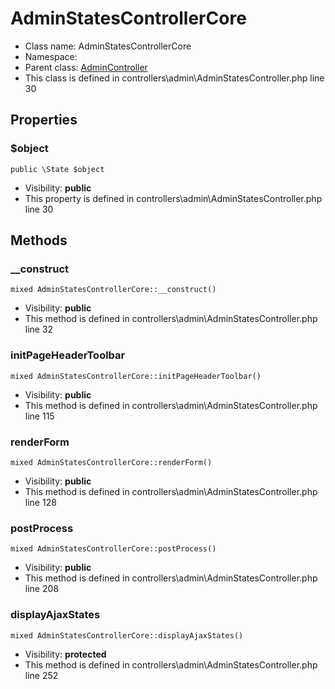 AdminStatesControllerCore
===============






* Class name: AdminStatesControllerCore
* Namespace: 
* Parent class: [AdminController](AdminControllerCore)
* This class is defined in controllers\admin\AdminStatesController.php line 30





Properties
----------


### $object

    public \State $object





* Visibility: **public**
* This property is defined in controllers\admin\AdminStatesController.php line 30


Methods
-------


### __construct

    mixed AdminStatesControllerCore::__construct()





* Visibility: **public**
* This method is defined in controllers\admin\AdminStatesController.php line 32




### initPageHeaderToolbar

    mixed AdminStatesControllerCore::initPageHeaderToolbar()





* Visibility: **public**
* This method is defined in controllers\admin\AdminStatesController.php line 115




### renderForm

    mixed AdminStatesControllerCore::renderForm()





* Visibility: **public**
* This method is defined in controllers\admin\AdminStatesController.php line 128




### postProcess

    mixed AdminStatesControllerCore::postProcess()





* Visibility: **public**
* This method is defined in controllers\admin\AdminStatesController.php line 208




### displayAjaxStates

    mixed AdminStatesControllerCore::displayAjaxStates()





* Visibility: **protected**
* This method is defined in controllers\admin\AdminStatesController.php line 252



